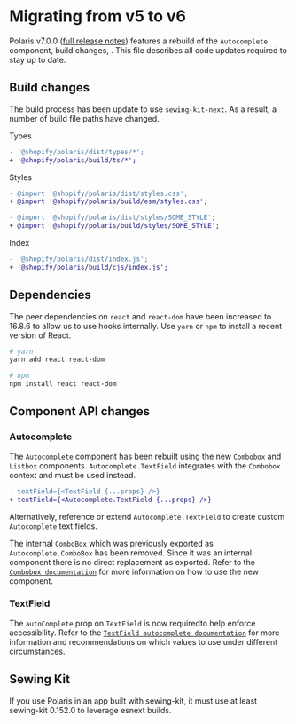 # Migrating from v5 to v6

Polaris v7.0.0 ([full release notes](https://github.com/Shopify/polaris-react/releases/tag/v7.0.0)) features a rebuild of the `Autocomplete` component, build changes, . This file describes all code updates required to stay up to date.

## Build changes

The build process has been update to use `sewing-kit-next`. As a result, a number of build file paths have changed.

Types

```diff
- '@shopify/polaris/dist/types/*';
+ '@shopify/polaris/build/ts/*';
```

Styles

```diff
- @import '@shopify/polaris/dist/styles.css';
+ @import '@shopify/polaris/build/esm/styles.css';
```

```diff
- @import '@shopify/polaris/dist/styles/SOME_STYLE';
+ @import '@shopify/polaris/build/styles/SOME_STYLE';
```

Index

```diff
- '@shopify/polaris/dist/index.js';
+ '@shopify/polaris/build/cjs/index.js';
```

## Dependencies

The peer dependencies on `react` and `react-dom` have been increased to 16.8.6 to allow us to use hooks internally. Use `yarn` or `npm` to install a recent version of React.

```bash
# yarn
yarn add react react-dom

# npm
npm install react react-dom
```

## Component API changes

### Autocomplete

The `Autocomplete` component has been rebuilt using the new `Combobox` and `Listbox` components. `Autocomplete.TextField` integrates with the `Combobox` context and must be used instead.

```diff
- textField={<TextField {...props} />}
+ textField={<Autocomplete.TextField {...props} />}
```

Alternatively, reference or extend `Autocomplete.TextField` to create custom `Autocomplete` text fields.

The internal `ComboBox` which was previously exported as `Autocomplete.ComboBox` has been removed. Since it was an internal component there is no direct replacement as exported. Refer to the [`Combobox documentation`](https://github.com/Shopify/polaris-react/blob/main/src/components/Combobox/README.md) for more information on how to use the new component.

### TextField

The `autoComplete` prop on `TextField` is now requiredto help enforce accessibility. Refer to the [`TextField autocomplete documentation`](https://github.com/Shopify/polaris-react/blob/main/src/components/TextField/README.md#autocomplete) for more information and recommendations on which values to use under different circumstances.

## Sewing Kit

If you use Polaris in an app built with sewing-kit, it must use at least sewing-kit 0.152.0 to leverage esnext builds.
